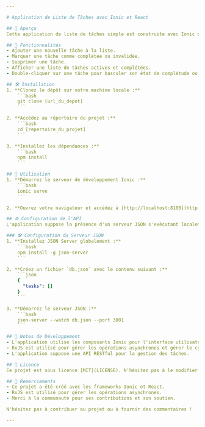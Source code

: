 ```yaml
---

# Application de Liste de Tâches avec Ionic et React

## 🚀 Aperçu
Cette application de liste de tâches simple est construite avec Ionic et React. Elle permet aux utilisateurs de gérer leurs tâches en les ajoutant, les complétant, les invalidant et les supprimant. L'application utilise RxJS pour gérer les opérations asynchrones et récupérer des données à partir d'une API.

## 🌟 Fonctionnalités
- Ajouter une nouvelle tâche à la liste.
- Marquer une tâche comme complétée ou invalidée.
- Supprimer une tâche.
- Afficher une liste de tâches actives et complétées.
- Double-cliquer sur une tâche pour basculer son état de complétude ou son état de validation.

## 🛠️ Installation
1. **Clonez le dépôt sur votre machine locale :**
    ```bash
    git clone [url_du_depot]
    ```

2. **Accédez au répertoire du projet :**
    ```bash
    cd [repertoire_du_projet]
    ```

3. **Installez les dépendances :**
    ```bash
    npm install
    ```

## 🚀 Utilisation
1. **Démarrez le serveur de développement Ionic :**
    ```bash
    ionic serve
    ```

2. **Ouvrez votre navigateur et accédez à [http://localhost:8100](http://localhost:8100) pour voir l'application.**

## ⚙️ Configuration de l'API
L'application suppose la présence d'un serveur JSON s'exécutant localement à `http://localhost:3001/tasks`. Vous pouvez configurer un serveur JSON ou mettre à jour l'URL de l'API dans le code pour pointer vers votre backend souhaité.

### 🛠️ Configuration du Serveur JSON
1. **Installez JSON Server globalement :**
    ```bash
    npm install -g json-server
    ```

2. **Créez un fichier `db.json` avec le contenu suivant :**
    ```json
    {
      "tasks": []
    }
    ```

3. **Démarrez le serveur JSON :**
    ```bash
    json-server --watch db.json --port 3001
    ```

## 📝 Notes de Développement
- L'application utilise les composants Ionic pour l'interface utilisateur, y compris les boutons, les cases à cocher et les listes.
- RxJS est utilisé pour gérer les opérations asynchrones et gérer le cycle de vie du composant.
- L'application suppose une API RESTful pour la gestion des tâches.

## 📄 Licence
Ce projet est sous licence [MIT](LICENSE). N'hésitez pas à le modifier et à l'utiliser pour vos propres projets.

## 💖 Remerciements
- Ce projet a été créé avec les frameworks Ionic et React.
- RxJS est utilisé pour gérer les opérations asynchrones.
- Merci à la communauté pour ses contributions et son soutien.

N'hésitez pas à contribuer au projet ou à fournir des commentaires !

---
```

